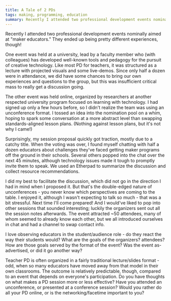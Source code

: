 ```yaml
---
title: A Tale of 2 PDs
tags: making, programming, education
summary: Recently I attended two professional development events nominally aimed at "maker educators." They ended up being pretty different experiences, though!
---
```


Recently I attended two professional development events nominally aimed at "maker educators." They ended up being pretty different experiences, though!
<!--more-->

One event was held at a university, lead by a faculty member who (with colleagues) has developed well-known tools and pedagogy for the pursuit of creative technology. Like most PD for teachers, it was structured as a lecture with projected visuals and some live-demos. Since only half a dozen were in attendance, we did have some chances to bring our own experiences and questions to the group, but this was insufficient critical mass to really get a discussion going.

The other event was held online, organized by researchers at another respected university program focused on learning with technology. I had signed up only a few hours before, so I didn't realize the team was using an unconference format. I tossed an idea into the nomination pool on a whim, hoping to spark some conversation at a more abstract level than swapping standards-aligned lesson plans. (Nothing against lesson plans, but it's not why I came!)

Surprisingly, my session proposal quickly got traction, mostly due to a catchy title. When the voting was over, I found myself chatting with half a dozen educators about challenges they've faced getting maker programs off the ground in their schools. Several others popped into the chat over the next 45 minutes, although technology issues made it tough to promptly invite them to speak. We used an Etherpad to summarize the discussion and collect resource recommendations.

I did my best to facilitate the discussion, which did not go in the direction I had in mind when I proposed it. But that's the double-edged nature of unconferences - you never know which perspectives are coming to the table. I enjoyed it, although I wasn't expecting to talk so much - that was a bit stressful. Next time I'll come prepared! And I would've liked to pop into other sessions that sounded interesting; luckily the organizers sent out all the session notes afterwards. The event attracted ~50 attendees, many of whom seemed to already know each other, but we all introduced ourselves in chat and had a channel to swap contact info.

I love observing educators in the student/audience role - do they react the way their students would? What are the goals of the organizers? attendees? How are those goals served by the format of the event? Was the event as-advertised, or did it go another way?

Teacher PD is often organized in a fairly traditional lecture/slides format - odd, when so many educators have moved away from that model in their own classrooms. The outcome is relatively predictable, though, compared to an event that depends on everyone's participation. Do you have thoughts on what makes a PD session more or less effective? Have you attended an unconference, or presented at a conference session? Would you rather do all your PD online, or is the networking/facetime important to you?
